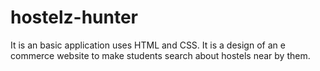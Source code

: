 # hostelz-hunter
It is an basic application uses HTML and CSS. It is a design of an e commerce website to make students search about hostels near by them.
